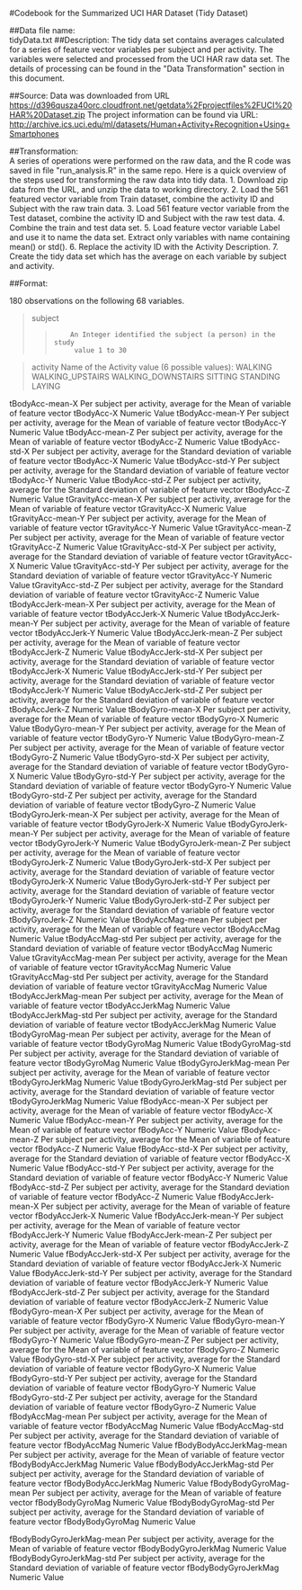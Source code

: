#Codebook for the Summarized UCI HAR Dataset (Tidy Dataset)


##Data file name:  
tidyData.txt
##Description: 
The tidy data set contains averages calculated for a series of feature vector variables per subject and per activity.  The variables were selected and processed from the UCI HAR raw data set.  The details of processing can be found in the "Data Transformation" section in this document.  

##Source:
Data was downloaded from URL https://d396qusza40orc.cloudfront.net/getdata%2Fprojectfiles%2FUCI%20HAR%20Dataset.zip The project information can be found via URL: http://archive.ics.uci.edu/ml/datasets/Human+Activity+Recognition+Using+Smartphones  

##Transformation:  
A series of operations were performed on the raw data, and the R code was saved in file "run_analysis.R"                  in the same repo.  Here is a quick overview of the steps used for transforming the raw data into tidy data.
                 1. Download zip data from the URL, and unzip the data to working directory.
                 2. Load the 561 featured vector variable from Train dataset, combine the activity ID and Subject with the raw train data.
                 3. Load 561 feature vector variable from the Test dataset, combine the activity ID and Subject with the raw test data.
                 4. Combine the train and test data set. 
                 5. Load feature vector variable Label and use it to name the data set. Extract only variables with name containing mean() or std().
                 6. Replace the activity ID with the Activity Description. 
                 7. Create the tidy data set which has the average on each variable by subject and activity.
      

##Format: 

180 observations on the following 68 variables. </br>

>  subject 
> >         An Integer identified the subject (a person) in the study 
>>          value 1 to 30 

>  activity
          Name of the Activity
          value (6 possible values): 
          WALKING
          WALKING_UPSTAIRS
          WALKING_DOWNSTAIRS
          SITTING
          STANDING
          LAYING

  tBodyAcc-mean-X 
          Per subject per activity, average for the Mean of variable of feature vector tBodyAcc-X 
          Numeric Value 
  tBodyAcc-mean-Y 
          Per subject per activity, average for the Mean of variable of feature vector tBodyAcc-Y 
          Numeric Value 
  tBodyAcc-mean-Z 
          Per subject per activity, average for the Mean of variable of feature vector tBodyAcc-Z 
          Numeric Value 
  tBodyAcc-std-X 
          Per subject per activity, average for the Standard deviation of variable of feature vector tBodyAcc-X
          Numeric Value 
  tBodyAcc-std-Y 
          Per subject per activity, average for the Standard deviation of variable of feature vector tBodyAcc-Y
          Numeric Value
  tBodyAcc-std-Z 
          Per subject per activity, average for the Standard deviation of variable of feature vector tBodyAcc-Z
          Numeric Value
  tGravityAcc-mean-X 
          Per subject per activity, average for the Mean of variable of feature vector tGravityAcc-X
          Numeric Value 
  tGravityAcc-mean-Y 
          Per subject per activity, average for the Mean of variable of feature vector tGravityAcc-Y
          Numeric Value 
  tGravityAcc-mean-Z 
          Per subject per activity, average for the Mean of variable of feature vector tGravityAcc-Z
          Numeric Value 
  tGravityAcc-std-X 
          Per subject per activity, average for the Standard deviation of variable of feature vector tGravityAcc-X
          Numeric Value 
  tGravityAcc-std-Y
          Per subject per activity, average for the Standard deviation of variable of feature vector tGravityAcc-Y
          Numeric Value 
  tGravityAcc-std-Z 
          Per subject per activity, average for the Standard deviation of variable of feature vector tGravityAcc-Z
          Numeric Value 
  tBodyAccJerk-mean-X
          Per subject per activity, average for the Mean of variable of feature vector tBodyAccJerk-X
          Numeric Value
  tBodyAccJerk-mean-Y
          Per subject per activity, average for the Mean of variable of feature vector tBodyAccJerk-Y
          Numeric Value
  tBodyAccJerk-mean-Z 
          Per subject per activity, average for the Mean of variable of feature vector tBodyAccJerk-Z
          Numeric Value
  tBodyAccJerk-std-X
          Per subject per activity, average for the Standard deviation of variable of feature vector tBodyAccJerk-X
          Numeric Value
  tBodyAccJerk-std-Y 
          Per subject per activity, average for the Standard deviation of variable of feature vector tBodyAccJerk-Y
          Numeric Value
  tBodyAccJerk-std-Z
          Per subject per activity, average for the Standard deviation of variable of feature vector tBodyAccJerk-Z
          Numeric Value
  tBodyGyro-mean-X 
          Per subject per activity, average for the Mean of variable of feature vector tBodyGyro-X
          Numeric Value
  tBodyGyro-mean-Y 
          Per subject per activity, average for the Mean of variable of feature vector tBodyGyro-Y
          Numeric Value
  tBodyGyro-mean-Z
          Per subject per activity, average for the Mean of variable of feature vector tBodyGyro-Z
          Numeric Value
  tBodyGyro-std-X 
          Per subject per activity, average for the Standard deviation of variable of feature vector tBodyGyro-X
          Numeric Value
  tBodyGyro-std-Y 
          Per subject per activity, average for the Standard deviation of variable of feature vector tBodyGyro-Y
          Numeric Value
  tBodyGyro-std-Z 
          Per subject per activity, average for the Standard deviation of variable of feature vector tBodyGyro-Z
          Numeric Value
  tBodyGyroJerk-mean-X 
          Per subject per activity, average for the Mean of variable of feature vector tBodyGyroJerk-X
          Numeric Value
  tBodyGyroJerk-mean-Y 
          Per subject per activity, average for the Mean of variable of feature vector tBodyGyroJerk-Y
          Numeric Value
  tBodyGyroJerk-mean-Z 
          Per subject per activity, average for the Mean of variable of feature vector tBodyGyroJerk-Z
          Numeric Value
  tBodyGyroJerk-std-X 
          Per subject per activity, average for the Standard deviation of variable of feature vector tBodyGyroJerk-X
          Numeric Value
  tBodyGyroJerk-std-Y 
          Per subject per activity, average for the Standard deviation of variable of feature vector tBodyGyroJerk-Y
          Numeric Value
  tBodyGyroJerk-std-Z 
          Per subject per activity, average for the Standard deviation of variable of feature vector tBodyGyroJerk-Z
          Numeric Value
  tBodyAccMag-mean 
          Per subject per activity, average for the Mean of variable of feature vector tBodyAccMag
          Numeric Value
  tBodyAccMag-std 
          Per subject per activity, average for the Standard deviation of variable of feature vector tBodyAccMag
          Numeric Value
  tGravityAccMag-mean 
         Per subject per activity, average for the Mean of variable of feature vector tGravityAccMag
         Numeric Value
  tGravityAccMag-std 
         Per subject per activity, average for the Standard deviation of variable of feature vector tGravityAccMag
         Numeric Value
  tBodyAccJerkMag-mean
         Per subject per activity, average for the Mean of variable of feature vector tBodyAccJerkMag
         Numeric Value
  tBodyAccJerkMag-std 
        Per subject per activity, average for the Standard deviation of variable of feature vector tBodyAccJerkMag
        Numeric Value
  tBodyGyroMag-mean 
        Per subject per activity, average for the Mean of variable of feature vector tBodyGyroMag
        Numeric Value
  tBodyGyroMag-std
        Per subject per activity, average for the Standard deviation of variable of feature vector tBodyGyroMag
        Numeric Value
  tBodyGyroJerkMag-mean
        Per subject per activity, average for the Mean of variable of feature vector tBodyGyroJerkMag
        Numeric Value
  tBodyGyroJerkMag-std
        Per subject per activity, average for the Standard deviation of variable of feature vector tBodyGyroJerkMag
        Numeric Value
  fBodyAcc-mean-X 
        Per subject per activity, average for the Mean of variable of feature vector fBodyAcc-X
        Numeric Value
  fBodyAcc-mean-Y 
        Per subject per activity, average for the Mean of variable of feature vector fBodyAcc-Y
        Numeric Value
  fBodyAcc-mean-Z 
        Per subject per activity, average for the Mean of variable of feature vector fBodyAcc-Z
        Numeric Value
  fBodyAcc-std-X
        Per subject per activity, average for the Standard deviation of variable of feature vector fBodyAcc-X
        Numeric Value
  fBodyAcc-std-Y 
        Per subject per activity, average for the Standard deviation of variable of feature vector fBodyAcc-Y
        Numeric Value   
  fBodyAcc-std-Z 
        Per subject per activity, average for the Standard deviation of variable of feature vector fBodyAcc-Z
        Numeric Value
  fBodyAccJerk-mean-X
        Per subject per activity, average for the Mean of variable of feature vector fBodyAccJerk-X
        Numeric Value
  fBodyAccJerk-mean-Y
        Per subject per activity, average for the Mean of variable of feature vector fBodyAccJerk-Y
        Numeric Value
  fBodyAccJerk-mean-Z
        Per subject per activity, average for the Mean of variable of feature vector fBodyAccJerk-Z
        Numeric Value
  fBodyAccJerk-std-X
        Per subject per activity, average for the Standard deviation of variable of feature vector fBodyAccJerk-X
        Numeric Value
  fBodyAccJerk-std-Y 
        Per subject per activity, average for the Standard deviation of variable of feature vector fBodyAccJerk-Y
        Numeric Value
  fBodyAccJerk-std-Z
        Per subject per activity, average for the Standard deviation of variable of feature vector fBodyAccJerk-Z
        Numeric Value
  fBodyGyro-mean-X
        Per subject per activity, average for the Mean of variable of feature vector fBodyGyro-X
        Numeric Value
  fBodyGyro-mean-Y
        Per subject per activity, average for the Mean of variable of feature vector fBodyGyro-Y
        Numeric Value
  fBodyGyro-mean-Z
       Per subject per activity, average for the Mean of variable of feature vector fBodyGyro-Z 
       Numeric Value
  fBodyGyro-std-X
        Per subject per activity, average for the Standard deviation of variable of feature vector fBodyGyro-X
        Numeric Value
  fBodyGyro-std-Y
        Per subject per activity, average for the Standard deviation of variable of feature vector fBodyGyro-Y
        Numeric Value
  fBodyGyro-std-Z 
        Per subject per activity, average for the Standard deviation of variable of feature vector fBodyGyro-Z
        Numeric Value
  fBodyAccMag-mean 
        Per subject per activity, average for the Mean of variable of feature vector fBodyAccMag
        Numeric Value
  fBodyAccMag-std
        Per subject per activity, average for the Standard deviation of variable of feature vector fBodyAccMag
        Numeric Value
  fBodyBodyAccJerkMag-mean
        Per subject per activity, average for the Mean of variable of feature vector fBodyBodyAccJerkMag
        Numeric Value
  fBodyBodyAccJerkMag-std 
        Per subject per activity, average for the Standard deviation of variable of feature vector fBodyBodyAccJerkMag
        Numeric Value
  fBodyBodyGyroMag-mean
        Per subject per activity, average for the Mean of variable of feature vector fBodyBodyGyroMag
        Numeric Value
  fBodyBodyGyroMag-std
        Per subject per activity, average for the Standard deviation of variable of feature vector fBodyBodyGyroMag
        Numeric Value
     
  fBodyBodyGyroJerkMag-mean
        Per subject per activity, average for the Mean of variable of feature vector fBodyBodyGyroJerkMag
        Numeric Value
  fBodyBodyGyroJerkMag-std 
       Per subject per activity, average for the Standard deviation of variable of feature vector fBodyBodyGyroJerkMag
        Numeric Value
